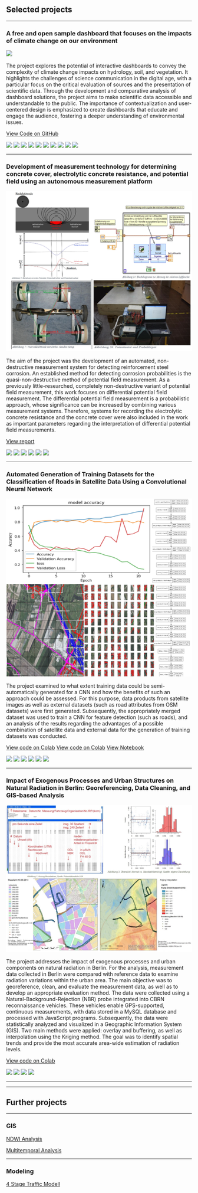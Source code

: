 ## Selected projects

---
### A free and open sample dashboard that focuses on the impacts of climate change on our environment

<img src="images/kkn_thumbnail.jpg?raw=true"/>

The project explores the potential of interactive dashboards to convey the complexity of climate change impacts on hydrology, soil, and vegetation. It highlights the challenges of science communication in the digital age, with a particular focus on the critical evaluation of sources and the presentation of scientific data. Through the development and comparative analysis of dashboard solutions, the project aims to make scientific data accessible and understandable to the public. The importance of contextualization and user-centered design is emphasized to create dashboards that educate and engage the audience, fostering a deeper understanding of environmental issues.

[View Code on GitHub](https://github.com/Neon-Purplelight/klima_kompass_navigator)

[![](https://img.shields.io/badge/Python-green?logo=Python)](#)
[![](https://img.shields.io/badge/Flask-green?logo=Flask)](#) 
[![](https://img.shields.io/badge/NumPy-green?logo=NumPy)](#) 
[![](https://img.shields.io/badge/Pandas-green?logo=Pandas)](#) 
[![](https://img.shields.io/badge/Shapely-green?logo=Shapely)](#)
[![](https://img.shields.io/badge/Matplotlib-green?logo=Matplotlib)](#) 
[![](https://img.shields.io/badge/GitHub-green?logo=GitHub)](#)
 [![](https://img.shields.io/badge/Dash-green?logo=Dash)](#) 
[![](https://img.shields.io/badge/CSS-green?logo=CSS3)](#) 
[![](https://img.shields.io/badge/HTML-green?logo=HTML5)](#)


---
### Development of measurement technology for determining concrete cover, electrolytic concrete resistance, and potential field using an autonomous measurement platform

<img src="images/betoscan_thumbnail.jpg?raw=true"/>

The aim of the project was the development of an automated, non-destructive measurement system for detecting reinforcement steel corrosion. An established method for detecting corrosion probabilities is the quasi-non-destructive method of potential field measurement. As a previously little-researched, completely non-destructive variant of potential field measurement, this work focuses on differential potential field measurement. The differential potential field measurement is a probabilistic approach, whose significance can be increased by combining various measurement systems. Therefore, systems for recording the electrolytic concrete resistance and the concrete cover were also included in the work as important parameters regarding the interpretation of differential potential field measurements.

[View report](pdf/EMBBBPM.pdf)

[![](https://img.shields.io/badge/LabVIEW-green?logo=LabVIEW)](#) 
[![](https://img.shields.io/badge/NI-DAQmx-green?logo=NI-DAQmx)](#) 
[![](https://img.shields.io/badge/NI-VISA-green?logo=NI-VISA)](#) 
[![](https://img.shields.io/badge/DAQ-green?logo=DAQ)](#) 
[![](https://img.shields.io/badge/MATLAB-green?logo=MATLAB)](#) 
[![](https://img.shields.io/badge/Git-green?logo=Git)](#) 

---
### Automated Generation of Training Datasets for the Classification of Roads in Satellite Data Using a Convolutional Neural Network

<img src="images\cnn_training_data_thumbnail.jpg"/>

The project examined to what extent training data could be semi-automatically generated for a CNN and how the benefits of such an approach could be assessed. For this purpose, data products from satellite images as well as external datasets (such as road attributes from OSM datasets) were first generated. Subsequently, the appropriately merged dataset was used to train a CNN for feature detection (such as roads), and an analysis of the results regarding the advantages of a possible combination of satellite data and external data for the generation of training datasets was conducted.

[View code on Colab](https://colab.research.google.com/drive/1d_q0vUpgwmbN7imUcdsbuDwJ61OuBjvO?usp=sharing)
[View code on Colab](https://colab.research.google.com/drive/1t5nw2X8hn6tLwsCVi58pjW2TwznfbWXj#scrollTo=aQnoc3FkhJc3)
[View Notebook](notebooks/slim_base_version.ipynb)


[![](https://img.shields.io/badge/Anaconda-green?logo=Anaconda)](#)
[![](https://img.shields.io/badge/Jupyter-green?logo=Jupyter)](#)
[![](https://img.shields.io/badge/TensorFlow-green?logo=TensorFlow)](#)
[![](https://img.shields.io/badge/Keras-green?logo=Keras)](#)
[![](https://img.shields.io/badge/GDAL-green?logo=GDAL)](#)
[![](https://img.shields.io/badge/QGIS-green?logo=QGIS)](#)

---
### Impact of Exogenous Processes and Urban Structures on Natural Radiation in Berlin: Georeferencing, Data Cleaning, and GIS-based Analysis

<img src="images\lka_thumbnail.jpg"/>

The project addresses the impact of exogenous processes and urban components on natural radiation in Berlin. For the analysis, measurement data collected in Berlin were compared with reference data to examine radiation variations within the urban area. The main objective was to georeference, clean, and evaluate the measurement data, as well as to develop an appropriate evaluation method. The data were collected using a Natural-Background-Rejection (NBR) probe integrated into CBRN reconnaissance vehicles. These vehicles enable GPS-supported, continuous measurements, with data stored in a MySQL database and processed with JavaScript programs. Subsequently, the data were statistically analyzed and visualized in a Geographic Information System (GIS). Two main methods were applied: overlay and buffering, as well as interpolation using the Kriging method. The goal was to identify spatial trends and provide the most accurate area-wide estimation of radiation levels.

[View code on Colab](https://colab.research.google.com/drive/1d_q0vUpgwmbN7imUcdsbuDwJ61OuBjvO?usp=sharing)

[![](https://img.shields.io/badge/JavaScript-green?logo=JavaScript)](#)
[![](https://img.shields.io/badge/MySQL-green?logo=MySQL)](#)
[![](https://img.shields.io/badge/R-green?logo=R)](#)
[![](https://img.shields.io/badge/ArcGIS-green?logo=ArcGIS)](#)

---
---

## Further projects
---

### GIS

[NDWI Analysis](ndwi.md)

[Multitemporal Analysis](multitemporal_analysis.md)

---

### Modeling

[4 Stage Traffic Modell](4-stage_traffic_model.md)
